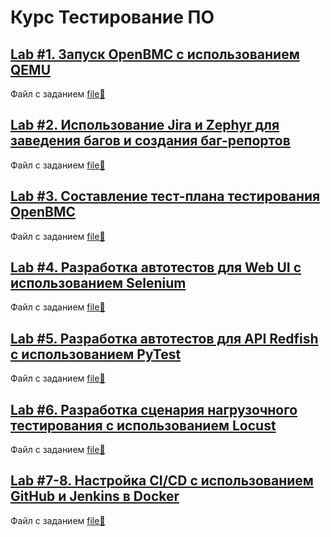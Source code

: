 # Курс Тестирование ПО

## [Lab #1. Запуск OpenBMC с использованием QEMU](/lab1/)
Файл с заданием [file📗](/misc/lab1.pdf)

## [Lab #2. Использование Jira и Zephyr для заведения багов и создания баг-репортов](/lab2/)
Файл с заданием [file📗](/misc/lab2.pdf)

## [Lab #3. Составление тест-плана тестирования OpenBMC](/lab3/)
Файл с заданием [file📗](/misc/lab3.pdf)

## [Lab #4. Разработка автотестов для Web UI с использованием Selenium](/lab4/)
Файл с заданием [file📗](/misc/lab4.pdf)

## [Lab #5. Разработка автотестов для API Redfish с использованием PyTest](/lab5/)
Файл с заданием [file📗](/misc/lab5.pdf)

## [Lab #6. Разработка сценария нагрузочного тестирования с использованием Locust](/lab6/)
Файл с заданием [file📗](/misc/lab6.pdf)

## [Lab #7-8. Настройка CI/CD с использованием GitHub и Jenkins в Docker](/lab7-8/)
Файл с заданием [file📗](/misc/lab7-8.pdf)